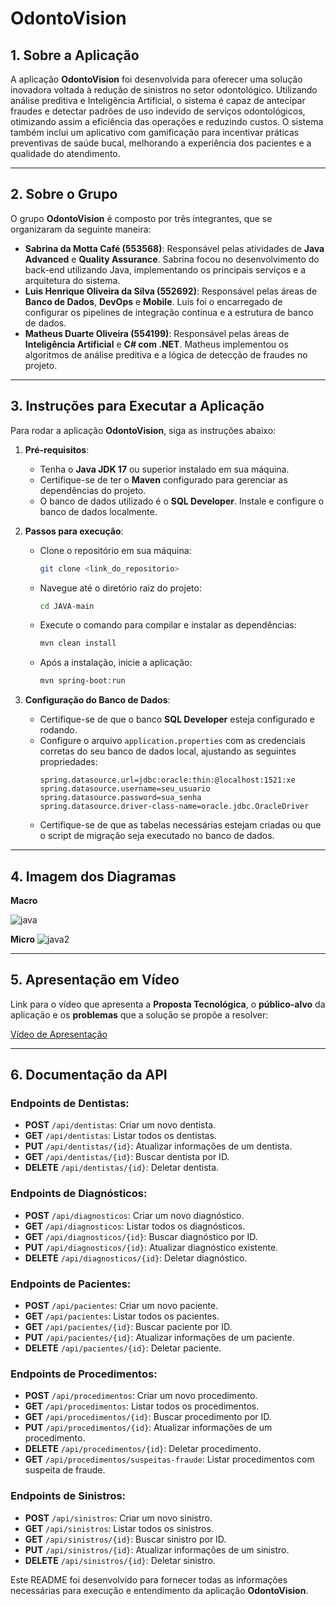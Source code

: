# OdontoVision

## 1. Sobre a Aplicação
A aplicação **OdontoVision** foi desenvolvida para oferecer uma solução inovadora voltada à redução de sinistros no setor odontológico. Utilizando análise preditiva e Inteligência Artificial, o sistema é capaz de antecipar fraudes e detectar padrões de uso indevido de serviços odontológicos, otimizando assim a eficiência das operações e reduzindo custos. O sistema também inclui um aplicativo com gamificação para incentivar práticas preventivas de saúde bucal, melhorando a experiência dos pacientes e a qualidade do atendimento.

---

## 2. Sobre o Grupo

O grupo **OdontoVision** é composto por três integrantes, que se organizaram da seguinte maneira:

- **Sabrina da Motta Café (553568)**: Responsável pelas atividades de **Java Advanced** e **Quality Assurance**. Sabrina focou no desenvolvimento do back-end utilizando Java, implementando os principais serviços e a arquitetura do sistema.
- **Luis Henrique Oliveira da Silva (552692)**: Responsável pelas áreas de **Banco de Dados**, **DevOps** e **Mobile**. Luis foi o encarregado de configurar os pipelines de integração contínua e a estrutura de banco de dados.
- **Matheus Duarte Oliveira (554199)**: Responsável pelas áreas de **Inteligência Artificial** e **C# com .NET**. Matheus implementou os algoritmos de análise preditiva e a lógica de detecção de fraudes no projeto.

---

## 3. Instruções para Executar a Aplicação

Para rodar a aplicação **OdontoVision**, siga as instruções abaixo:

1. **Pré-requisitos**:
   - Tenha o **Java JDK 17** ou superior instalado em sua máquina.
   - Certifique-se de ter o **Maven** configurado para gerenciar as dependências do projeto.
   - O banco de dados utilizado é o **SQL Developer**. Instale e configure o banco de dados localmente.

2. **Passos para execução**:
   - Clone o repositório em sua máquina:
     ```bash
     git clone <link_do_repositorio>
     ```
   - Navegue até o diretório raiz do projeto:
     ```bash
     cd JAVA-main
     ```
   - Execute o comando para compilar e instalar as dependências:
     ```bash
     mvn clean install
     ```
   - Após a instalação, inicie a aplicação:
     ```bash
     mvn spring-boot:run
     ```

3. **Configuração do Banco de Dados**:
   - Certifique-se de que o banco **SQL Developer** esteja configurado e rodando.
   - Configure o arquivo `application.properties` com as credenciais corretas do seu banco de dados local, ajustando as seguintes propriedades:
     ```properties
     spring.datasource.url=jdbc:oracle:thin:@localhost:1521:xe
     spring.datasource.username=seu_usuario
     spring.datasource.password=sua_senha
     spring.datasource.driver-class-name=oracle.jdbc.OracleDriver
     ```
   - Certifique-se de que as tabelas necessárias estejam criadas ou que o script de migração seja executado no banco de dados.

---

## 4. Imagem dos Diagramas

**Macro**

![java](https://github.com/user-attachments/assets/8e1a85c5-0a0a-40b3-89d6-6dcff221468f)

**Micro**
![java2](https://github.com/user-attachments/assets/22c05088-9c30-4002-8a54-737b9ebe49d3)


---

## 5. Apresentação em Vídeo

Link para o vídeo que apresenta a **Proposta Tecnológica**, o **público-alvo** da aplicação e os **problemas** que a solução se propõe a resolver:

[Vídeo de Apresentação](<link_do_video>)

---

## 6. Documentação da API

### Endpoints de Dentistas:
- **POST** `/api/dentistas`: Criar um novo dentista.
- **GET** `/api/dentistas`: Listar todos os dentistas.
- **PUT** `/api/dentistas/{id}`: Atualizar informações de um dentista.
- **GET** `/api/dentistas/{id}`: Buscar dentista por ID.
- **DELETE** `/api/dentistas/{id}`: Deletar dentista.

### Endpoints de Diagnósticos:
- **POST** `/api/diagnosticos`: Criar um novo diagnóstico.
- **GET** `/api/diagnosticos`: Listar todos os diagnósticos.
- **GET** `/api/diagnosticos/{id}`: Buscar diagnóstico por ID.
- **PUT** `/api/diagnosticos/{id}`: Atualizar diagnóstico existente.
- **DELETE** `/api/diagnosticos/{id}`: Deletar diagnóstico.

### Endpoints de Pacientes:
- **POST** `/api/pacientes`: Criar um novo paciente.
- **GET** `/api/pacientes`: Listar todos os pacientes.
- **GET** `/api/pacientes/{id}`: Buscar paciente por ID.
- **PUT** `/api/pacientes/{id}`: Atualizar informações de um paciente.
- **DELETE** `/api/pacientes/{id}`: Deletar paciente.

### Endpoints de Procedimentos:
- **POST** `/api/procedimentos`: Criar um novo procedimento.
- **GET** `/api/procedimentos`: Listar todos os procedimentos.
- **GET** `/api/procedimentos/{id}`: Buscar procedimento por ID.
- **PUT** `/api/procedimentos/{id}`: Atualizar informações de um procedimento.
- **DELETE** `/api/procedimentos/{id}`: Deletar procedimento.
- **GET** `/api/procedimentos/suspeitas-fraude`: Listar procedimentos com suspeita de fraude.

### Endpoints de Sinistros:
- **POST** `/api/sinistros`: Criar um novo sinistro.
- **GET** `/api/sinistros`: Listar todos os sinistros.
- **GET** `/api/sinistros/{id}`: Buscar sinistro por ID.
- **PUT** `/api/sinistros/{id}`: Atualizar informações de um sinistro.
- **DELETE** `/api/sinistros/{id}`: Deletar sinistro.


Este README foi desenvolvido para fornecer todas as informações necessárias para execução e entendimento da aplicação **OdontoVision**.
